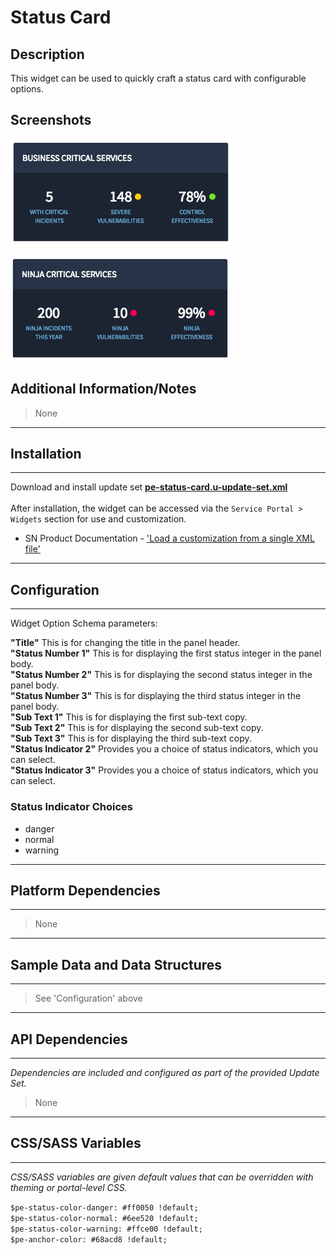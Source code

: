 # Status Card

## Description

This widget can be used to quickly craft a status card with configurable options.

## Screenshots
![](../images/pe-status-card-1.png)

![](../images/pe-status-card-2.png)

## Additional Information/Notes
> None
---
## Installation
---
Download and install update set **[pe-status-card.u-update-set.xml](https://github.com/platform-experience/serviceportal-widget-library/blob/master/pe-status-card/pe-status-card.u-update-set.xml)** <br/><br/>
After installation, the widget can be accessed via the `Service Portal > Widgets` section for use and customization.<br/>
* SN Product Documentation - ['Load a customization from a single XML file'](https://docs.servicenow.com/bundle/jakarta-application-development/page/build/system-update-sets/task/t_SaveAnUpdateSetAsAnXMLFile.html)

---
## Configuration
---
Widget Option Schema parameters:

**"Title"** This is for changing the title in the panel header.<br/>
**"Status Number 1"** This is for displaying the first status integer in the panel body.<br/>
**"Status Number 2"** This is for displaying the second status integer in the panel body.<br/>
**"Status Number 3"** This is for displaying the third status integer in the panel body.<br/>
**"Sub Text 1"** This is for displaying the first sub-text copy.<br/>
**"Sub Text 2"** This is for displaying the second sub-text copy.<br/>
**"Sub Text 3"** This is for displaying the third sub-text copy.<br/>
**"Status Indicator 2"** Provides you a choice of status indicators, which you can select.<br/>
**"Status Indicator 3"** Provides you a choice of status indicators, which you can select.<br/>

### Status Indicator Choices
* danger
* normal
* warning

---
## Platform Dependencies
---
> None
---
## Sample Data and Data Structures
---
> See 'Configuration' above
---
## API Dependencies
---
<i>Dependencies are included and configured as part of the provided Update Set.</i>
> None
---
## CSS/SASS Variables
---
_CSS/SASS variables are given default values that can be overridden with theming or portal-level CSS._

`$pe-status-color-danger: #ff0050 !default;`<br/>
`$pe-status-color-normal: #6ee520 !default;`<br/>
`$pe-status-color-warning: #ffce00 !default;`<br/>
`$pe-anchor-color: #68acd8 !default;`<br/>